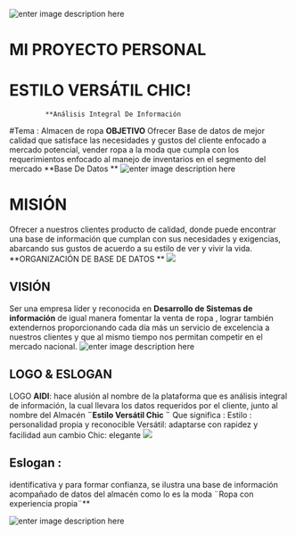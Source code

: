 
![enter image description here](https://lh3.googleusercontent.com/Bg2icoDeso4ikiBFMzTtXQ4dIYwfTE-HYo_ctgZWBsuFISHe-F9WxVd3GYH_BVLXEBV0Z9_aKhIh "portada")
 #  MI PROYECTO PERSONAL 
# ESTILO VERSÁTIL CHIC!
             **Análisis Integral De Información
#Tema : Almacen de ropa 
  **OBJETIVO**
Ofrecer Base de datos de mejor calidad  que satisface las  necesidades y gustos del cliente  enfocado a  mercado potencial, vender ropa a la moda que cumpla con los requerimientos enfocado al manejo de inventarios en el  segmento del mercado **Base De Datos ** 
![enter image description here](https://lh3.googleusercontent.com/aMMNAZYRMSrWz6EEYjq-UEfuG3Jqkwgg8T8rY2L-fNRhOjEURvc6BwkSMJGT7shH_3lr7SZ2RhgD "ROPA CHICK")
# MISIÓN
Ofrecer a nuestros clientes producto de calidad, donde puede encontrar una base de información que cumplan con sus necesidades y exigencias, abarcando sus gustos de acuerdo a su estilo de ver y vivir la vida.
 **ORGANIZACIÓN  DE  BASE DE DATOS **
![
](https://lh3.googleusercontent.com/U_el8RmvYV_TJRafOYW5kdupwa0i6TBbf6UqvaUy2Xpv0XGfI_kF4gbjU1bp-nRkjoXu6SltpptF "TIENDA")
## VISIÓN
Ser una empresa  líder y reconocida en **Desarrollo de Sistemas de información** de igual  manera  fomentar  la venta de ropa , lograr también extendernos proporcionando cada día más un servicio de excelencia a nuestros clientes y que al mismo tiempo nos permitan competir en el mercado nacional.
![enter image description here](https://lh3.googleusercontent.com/lfFR6eJuuJJ8HQ98-ixe8lJ31XXa3IB4xk8UtoYIdCL85LqbGqmu9Pk_-h6XeW54Iyc768rEvS9x "ALMACEN")
## LOGO & ESLOGAN
LOGO **AIDI**: hace alusión al nombre de la plataforma que es análisis integral de información, la cual llevara  los datos requeridos por el cliente, junto al nombre del Almacén **¨Estilo Versátil Chic ¨** Que significa :
Estilo : personalidad propia y reconocible
Versátil: adaptarse con rapidez y facilidad aun cambio
Chic: elegante
![
](https://lh3.googleusercontent.com/o02FyqodzvKUCyE5_biAK5gVvk2ZHhS5kKpK_7NL_BkqsWpN80JuPu7gxqU_M1ueSCaMQ5xCi8pS "logo")
## Eslogan :
identificativa y para formar confianza, se ilustra una base de información acompañado de datos del almacén como lo es la moda ¨Ropa con experiencia propia¨**

![enter image description here](https://lh3.googleusercontent.com/uJ9h3n4r_y_ev_g9HsbMG9VRMV-DeSGwo9SOqlGc7Jdzzjbwy06ul0VAW_wiIdYpu-iicX-nG_cb "ESLOGAN")


